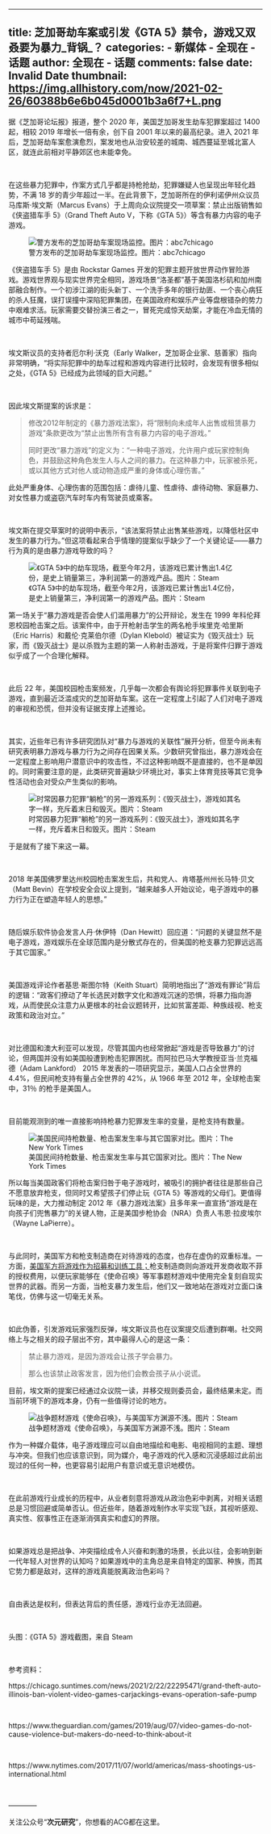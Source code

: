 
---
title: 芝加哥劫车案或引发《GTA 5》禁令，游戏又双叒要为暴力_背锅_？
categories: 
    - 新媒体
    - 全现在 - 话题
author: 全现在 - 话题
comments: false
date: Invalid Date
thumbnail: https://img.allhistory.com/now/2021-02-26/60388b6e6b045d0001b3a6f7+L.png
---

<div>   
<p>据《芝加哥论坛报》报道，整个 2020 年，美国芝加哥发生劫车犯罪案超过 1400 起，相较 2019 年增长一倍有余，创下自 2001 年以来的最高纪录。进入 2021 年后，芝加哥劫车案愈演愈烈，案发地也从治安较差的城南、城西蔓延至城北富人区，就连此前相对平静郊区也未能幸免。</p>

<p> </p>

<p>在这些暴力犯罪中，作案方式几乎都是持枪抢劫，犯罪嫌疑人也呈现出年轻化趋势，不满 18 岁的青少年超过一半。在此背景下，芝加哥所在的伊利诺伊州众议员马库斯·埃文斯（Marcus Evans）于上周向众议院提交一项草案：禁止出版销售如《侠盗猎车手 5》（Grand Theft Auto V，下称《GTA 5》）等含有暴力内容的电子游戏。</p>

<figure class="image-box dls-image-block dls-media-image"><img data-id="60388b70e6205f41a5a59a27" src="https://img.allhistory.com/now/2021-02-26/60388b6e6b045d0001b3a6f7+L.png" alt="警方发布的芝加哥劫车案现场监控。图片：abc7chicago" ; referrerpolicy="no-referrer">
<figcaption class="dls-image-capture">警方发布的芝加哥劫车案现场监控。图片：abc7chicago</figcaption>
</figure>

<p>《侠盗猎车手 5》是由 Rockstar Games 开发的犯罪主题开放世界动作冒险游戏。游戏世界观与现实世界完全相同，游戏场景“洛圣都”基于美国洛杉矶和加州南部融合制作。一个初涉江湖的街头新丁、一个洗手多年的银行劫匪、一个丧心病狂的杀人狂魔，误打误撞中深陷犯罪集团，在美国政府和娱乐产业等盘根错杂的势力中艰难求活。玩家需要交替扮演三者之一，冒死完成惊天劫案，才能在冷血无情的城市中苟延残喘。</p>

<p> </p>

<p>埃文斯议员的支持者厄尔利·沃克（Early Walker，芝加哥企业家、慈善家）指向非常明确，“将实际犯罪中的劫车过程和游戏内容进行比较时，会发现有很多相似之处，《GTA 5》已经成为此领域的巨大问题。”</p>

<p> </p>

<p>因此埃文斯提案的诉求是：</p>

<blockquote>
<p>修改2012年制定的《暴力游戏法案》，将“限制向未成年人出售或租赁暴力游戏”条款更改为“禁止出售所有含有暴力内容的电子游戏。”</p>

<p>同时更改“暴力游戏”的定义为：“一种电子游戏，允许用户或玩家控制角色，并鼓励这种角色发生人与人之间的暴力。在这种暴力中，玩家被杀死，或以其他方式对他人或动物造成严重的身体或心理伤害。”</p>
</blockquote>

<p>此处严重身体、心理伤害的范围包括：虐待儿童、性虐待、虐待动物、家庭暴力、对女性暴力或盗窃汽车时车内有驾驶员或乘客。</p>

<p> </p>

<p>埃文斯在提交草案时的说明中表示，“该法案将禁止出售某些游戏，以降低社区中发生的暴力行为。”但这项看起来合乎情理的提案似乎缺少了一个关键论证——暴力行为真的是由暴力游戏导致的吗？</p>

<figure class="image-box dls-image-block dls-media-image"><img data-id="60388bc10b967f53c903427d" src="https://img.allhistory.com/now/2021-02-26/60388bc06b045d0001b3a6fa+L.png" alt="《GTA 5》中的劫车现场，截至今年2月，该游戏已累计售出1.4亿份，是史上销量第三，净利润第一的游戏产品。图片：Steam" ; referrerpolicy="no-referrer">
<figcaption class="dls-image-capture">《GTA 5》中的劫车现场，截至今年2月，该游戏已累计售出1.4亿份，是史上销量第三，净利润第一的游戏产品。图片：Steam</figcaption>
</figure>

<p>第一场关于“暴力游戏是否会使人们滥用暴力”的公开辩论，发生在 1999 年科伦拜恩校园枪击案之后。该案件中，由于开枪射击学生的两名枪手埃里克·哈里斯（Eric Harris）和戴伦·克莱伯尔德（Dylan Klebold）被证实为《毁灭战士》玩家，而《毁灭战士》是以杀戮为主题的第一人称射击游戏，于是将案件归罪于游戏似乎成了一个合理化解释。</p>

<p> </p>

<p>此后 22 年，美国校园枪击案频发，几乎每一次都会有舆论将犯罪事件关联到电子游戏，直到最近泛滥成灾的芝加哥劫车案。这在一定程度上引起了人们对电子游戏的审视和恐慌，但并没有证据支撑上述推论。</p>

<p> </p>

<p>其实，近些年已有许多研究团队对“暴力与游戏的关联性”展开分析，但至今尚未有研究表明暴力游戏与暴力行为之间存在因果关系。少数研究曾指出，暴力游戏会在一定程度上影响用户潜意识中的攻击性，不过这种影响既不是直接的，也不是单因的。同时需要注意的是，此类研究普遍缺少环境比对，事实上体育竞技等其它竞争性活动也会对受众产生类似的影响。</p>

<figure class="image-box dls-image-block dls-media-image"><img data-id="60388ccd0b967f53c9034280" src="https://img.allhistory.com/now/2021-02-26/60388ccbd7f8a70001751405+L.png" alt="时常因暴力犯罪“躺枪”的另一游戏系列：《毁灭战士》，游戏如其名字一样，充斥着末日和毁灭。图片：Steam" ; referrerpolicy="no-referrer">
<figcaption class="dls-image-capture">时常因暴力犯罪“躺枪”的另一游戏系列：《毁灭战士》，游戏如其名字一样，充斥着末日和毁灭。图片：Steam</figcaption>
</figure>

<p>于是就有了接下来这一幕。</p>

<p> </p>

<p>2018 年美国佛罗里达州校园枪击案发生后，共和党人、肯塔基州州长马特·贝文（Matt Bevin）在学校安全会议上提到，“越来越多人开始议论，电子游戏中的暴力行为正在塑造年轻人的思想。”</p>

<p> </p>

<p>随后娱乐软件协会发言人丹·休伊特（Dan Hewitt）回应道：“问题的关键显然不是电子游戏，游戏娱乐在全球范围内是分散式存在的，但美国的枪支暴力犯罪远远高于其它国家。”</p>

<p> </p>

<p>美国游戏评论作者基思·斯图尔特（Keith Stuart）简明地指出了“游戏有罪论”背后的逻辑：“政客们撩动了年长选民对数字文化和游戏沉迷的恐惧，将暴力指向游戏，从而使民众注意力从更根本的社会议题转开，比如贫富差距、种族歧视、枪支政策和政治对立。”</p>

<p> </p>

<p>对比德国和澳大利亚可以发现，尽管其国内也经常掀起“游戏是否导致暴力”的讨论，但两国并没有如美国般遭到枪击犯罪困扰。而阿拉巴马大学教授亚当·兰克福德（Adam Lankford） 2015 年发表的一项研究显示，美国人口占全世界的 4.4%，但民间枪支持有量占全世界的 42%，从 1966 年至 2012 年，全球枪击案中，31％ 的枪手是美国人。</p>

<p> </p>

<p>目前能观测到的唯一直接影响持枪暴力犯罪发生率的变量，是枪支持有数量。</p>

<figure class="image-box dls-image-block dls-media-image"><img data-id="60388df7e6205f41a5a59a2c" src="https://img.allhistory.com/now/2021-02-26/60388df56b045d0001b3a70b+L.png" alt="美国民间持枪数量、枪击案发生率与其它国家对比。图片：The New York Times" ; referrerpolicy="no-referrer">
<figcaption class="dls-image-capture">美国民间持枪数量、枪击案发生率与其它国家对比。图片：The New York Times</figcaption>
</figure>

<p>所以每当美国政客们将枪击案归咎于电子游戏时，被吸引的拥护者往往是那些自己不愿意放弃枪支，但同时又希望孩子们停止玩《GTA 5》等游戏的父母们。更值得玩味的是，大力推动制定 2012 年《暴力游戏法案》且多年来一直宣扬“游戏是在向孩子们兜售暴力”的关键人物，正是美国步枪协会（NRA）负责人韦恩·拉皮埃尔（Wayne LaPierre）。</p>

<p> </p>

<p>与此同时，美国军方和枪支制造商在对待游戏的态度，也存在虚伪的双重标准。一方面，<a class="all-now" href="https://m.allnow.com/post/5f2407d3550c6f000130b271?platform=copy&userid=1348116" target="_blank">美国军方将游戏作为招募和训练工具；</a>枪支制造商则向游戏开发商收取不菲的授权费用，以便玩家能够在《使命召唤》等军事题材游戏中使用完全复刻自现实世界的武器。而另一方面，当枪支暴力发生后，他们又一致地站在游戏对立面口诛笔伐，仿佛与这一切毫无关系。</p>

<p> </p>

<p>如此伪善，引发游戏玩家强烈反弹，埃文斯议员也在议案提交后遭到群嘲。社交网络上与之相关的段子层出不穷，其中最得人心的是这一条：</p>

<blockquote>
<p>禁止暴力游戏，是因为游戏会让孩子学会暴力。</p>

<p>那么也该禁止政客发言，因为他们会教会孩子从小说谎。</p>
</blockquote>

<p>目前，埃文斯的提案已经通过众议院一读，并移交规则委员会，最终结果未定。而当前环境下的游戏本身，仍有一些值得讨论的地方。</p>

<figure class="image-box dls-image-block dls-media-image"><img data-id="60388edbe6205f41a5a59a2f" src="https://img.allhistory.com/now/2021-02-26/60388ed8d7f8a70001751415+L.png" alt="战争题材游戏《使命召唤》，与美国军方渊源不浅。图片：Steam" ; referrerpolicy="no-referrer">
<figcaption class="dls-image-capture">战争题材游戏《使命召唤》，与美国军方渊源不浅。图片：Steam</figcaption>
</figure>

<p>作为一种媒介载体，电子游戏理应可以自由地描绘和电影、电视相同的主题、理想与冲突。但我们也应该意识到，同为媒介，电子游戏的代入感和沉浸感超过此前出现过的任何一种，也更容易引起用户有意识或无意识地模仿。</p>

<p> </p>

<p>在此前游戏行业成长的历程中，从业者刻意将游戏从政治色彩中剥离，对相关话题总是习惯回避或简单否认。但近些年，随着游戏制作水平实现飞跃，其视听感观、真实性、叙事性正在逐渐消弭真实和虚幻的界限。</p>

<p> </p>

<p>如果游戏总是把战争、冲突描绘成令人兴奋和刺激的场景，长此以往，会影响到新一代年轻人对世界的认知吗？如果游戏中的主角总是来自特定的国家、种族，而其它势力都是敌对，这样的游戏真能脱离政治色彩吗？</p>

<p> </p>

<p>自由表达是权利，但表达背后的责任感，游戏行业亦无法回避。</p>

<p> </p>

<p>头图：《GTA 5》游戏截图，来自 Steam</p>

<p> </p>

<p>参考资料：</p>

<p>https://chicago.suntimes.com/news/2021/2/22/22295471/grand-theft-auto-illinois-ban-violent-video-games-carjackings-evans-operation-safe-pump</p>

<p> </p>

<p>https://www.theguardian.com/games/2019/aug/07/video-games-do-not-cause-violence-but-makers-do-need-to-think-about-it</p>

<p> </p>

<p>https://www.nytimes.com/2017/11/07/world/americas/mass-shootings-us-international.html</p>

<p> </p>

<p>————</p>

<p>关注公众号“<strong>次元研究</strong>”，你想看的ACG都在这里。</p>
  
</div>
            